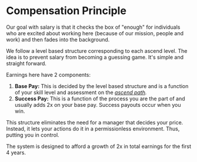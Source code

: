 # Compensation Principle

Our goal with salary is that it checks the box of "enough" for individuals who are excited about working here \(because of our mission, people and work\) and then fades into the background.

We follow a level based structure corresponding to each ascend level. The idea is to prevent salary from becoming a guessing game. It's simple and straight forward.

Earnings here have 2 components:

1. **Base Pay:** This is decided by the level based structure and is a function of your skill level and assessment on the [_ascend path_](https://playbook.thevantageproject.com/evolving-at-tvp/ascend-paths/)_._
2. **Success Pay:** This is a function of the process you are the part of and usually adds 2x on your base pay. Success payouts occur when you win.

This structure eliminates the need for a manager that decides your price.  
Instead, it lets your actions do it in a permissionless environment. Thus, putting you in control.

The system is designed to afford a growth of 2x in total earnings for the first 4 years.

